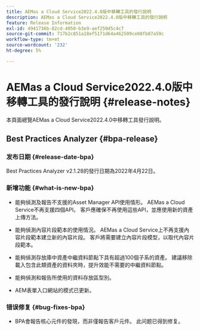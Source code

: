 ```yaml
---
title: AEMas a Cloud Service2022.4.0版中移轉工具的發行說明
description: AEMas a Cloud Service2022.4.0版中移轉工具的發行說明
feature: Release Information
exl-id: 4941736b-82cd-4050-b3e9-aef250d5c4c7
source-git-commit: 717b2c851a18ef5171d64a462509ce08fb87a59c
workflow-type: tm+mt
source-wordcount: '232'
ht-degree: 5%

---
```


# AEMas a Cloud Service2022.4.0版中移轉工具的發行說明 {#release-notes}

本頁面總覽AEMas a Cloud Service2022.4.0中移轉工具發行說明。

## Best Practices Analyzer {#bpa-release}

### 发布日期 {#release-date-bpa}

Best Practices Analyzer v2.1.28的發行日期為2022年4月22日。

### 新增功能 {#what-is-new-bpa}

* 能夠偵測及報告不支援的Asset Manager API使用情形。 AEMas a Cloud Service不再支援四個API。 客戶應確保不再使用這些API，並應使用新的資產上傳方法。

* 能夠偵測內容片段範本的使用情況。 AEMas a Cloud Service上不再支援內容片段範本建立新的內容片段。 客戶將需要建立內容片段模型，以取代內容片段範本。

* 能夠偵測存放庫中資產中繼資料節點下具有超過100個子系的資產。 建議移除載入包含此類資產的資料夾時，提升效能不需要的中繼資料節點。

* 能夠偵測和報告所使用的資料存放區型別。

* AEM表單入口網站的模式已更新。

### 错误修复 {#bug-fixes-bpa}

* BPA會報告核心元件的發現，而非僅報告客戶元件。 此问题已得到修复。
